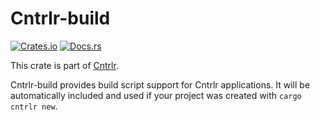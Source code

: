 # Cntrlr-build

[![Crates.io](https://img.shields.io/crates/d/cntrlr-build)](https://crates.io/crates/cntrlr-build)
[![Docs.rs](https://docs.rs/cntrlr-build/badge.svg)](https://docs.rs/cntrlr-build)

This crate is part of [Cntrlr](https://crates.io/crates/cntrlr).

Cntrlr-build provides build script support for Cntrlr applications. It
will be automatically included and used if your project was created
with `cargo cntrlr new`.
